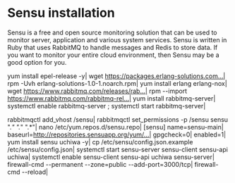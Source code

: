 # Sensu installation

Sensu is a free and open source monitoring solution that can be used to monitor server, application and various system services.
Sensu is written in Ruby that uses RabbitMQ to handle messages and Redis to store data. If you want to monitor your entire cloud environment, then Sensu may be a good option for you.


yum install epel-release -y|
wget https://packages.erlang-solutions.com...|
rpm -Uvh erlang-solutions-1.0-1.noarch.rpm|
yum install erlang erlang-nox|
wget https://www.rabbitmq.com/releases/rab...|
rpm --import https://www.rabbitmq.com/rabbitmq-rel...|
yum install rabbitmq-server|
systemctl enable rabbitmq-server ; systemctl start rabbitmq-server|

rabbitmqctl add_vhost /sensu|
rabbitmqctl set_permissions -p /sensu sensu ".*" ".*" ".*"|
nano /etc/yum.repos.d/sensu.repo|
[sensu]
name=sensu-main|
baseurl=http://repositories.sensuapp.org/yum/...|
gpgcheck=0|
enabled=1|
yum install sensu uchiwa -y|
cp /etc/sensu/config.json.example /etc/sensu/config.json|
systemctl start sensu-server sensu-client sensu-api  uchiwa| 
systemctl enable sensu-client sensu-api uchiwa sensu-server|
firewall-cmd --permanent --zone=public --add-port=3000/tcp|
firewall-cmd --reload|

